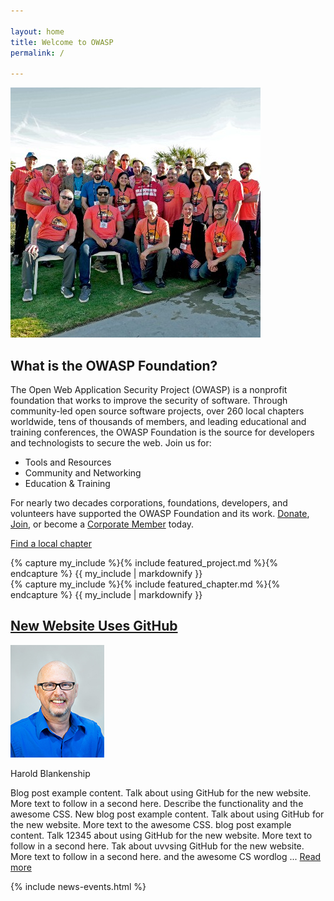 ```yaml
---

layout: home
title: Welcome to OWASP
permalink: /

---
```


<!-- Rebuild Site Tag 47 -->
<section class="homepage-promo">
  <img src="/assets/images/content/group_small.jpg" alt="Volunteers at AppSec">
</section>

<section class="homepage-welcome">
  <h1>What is the OWASP Foundation?</h1>
<p>The Open Web Application Security Project (OWASP) is a nonprofit foundation that works to improve the security of software. Through community-led open source software projects, over 260 local chapters worldwide, tens of thousands of members, and leading educational and training conferences, the OWASP Foundation is the source for developers and technologists to secure the web. Join us for:</p>

<ul>
<li>Tools and Resources</li>
<li>Community and Networking</li>
<li>Education & Training</li>
</ul>

<p>For nearly two decades corporations, foundations, developers, and volunteers have supported the OWASP Foundation and its work. <a href="#">Donate</a>, <a href="#">Join</a>, or become a <a href="#">Corporate Member</a> today.</p>

  <a href="https://www.meetup.com/pro/owasp" class="callout-link">Find a local chapter</a>
</section>

<section class="homepage-project">
 {% capture my_include %}{% include featured_project.md %}{% endcapture %}
  {{ my_include | markdownify }}
</section>

<section class="homepage-chapter">
  {% capture my_include %}{% include featured_chapter.md %}{% endcapture %}
  {{ my_include | markdownify }}
</section>

<section class="homepage-blog">
  <h2><a href="#">New Website Uses GitHub</a></h2>
  <a><img src="/assets/images/people/harold_150_c.jpg" alt="Harold"></a>
  <p class="author"><a>Harold Blankenship</a></p>
  <p>Blog post example content. Talk about using GitHub for the new website. More text to follow in a second here. Describe the functionality and the awesome CSS. New blog post example content. Talk about using GitHub for the new website. More text to the awesome CSS. blog post example content. Talk 12345 about using GitHub for the new website. More text to follow in a second here. Tak about uvvsing GitHub for the new website. More text to follow in a second here.  and the awesome CS wordlog ... <a href="#">Read more</a> </p>

</section>

{% include news-events.html %}
